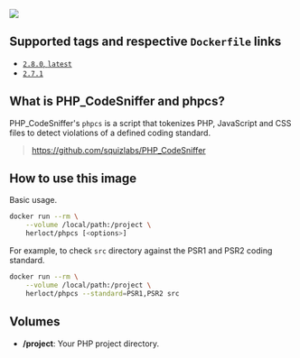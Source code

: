 [![](https://images.microbadger.com/badges/image/herloct/phpcs.svg)](http://microbadger.com/images/herloct/phpcs "Get your own image badge on microbadger.com")

## Supported tags and respective `Dockerfile` links

* [`2.8.0`, `latest`](https://github.com/herloct/docker-phpcs/blob/2.8.0/Dockerfile)
* [`2.7.1`](https://github.com/herloct/docker-phpcs/blob/2.7.1/Dockerfile)

## What is PHP_CodeSniffer and phpcs?

PHP_CodeSniffer's `phpcs` is a script that tokenizes PHP, JavaScript and CSS files to detect violations of a defined coding standard.

> https://github.com/squizlabs/PHP_CodeSniffer

## How to use this image

Basic usage.

```sh
docker run --rm \
    --volume /local/path:/project \
    herloct/phpcs [<options>]
```

For example, to check `src` directory against the PSR1 and PSR2 coding standard.

```sh
docker run --rm \
    --volume /local/path:/project \
    herloct/phpcs --standard=PSR1,PSR2 src
```

## Volumes

* **/project**: Your PHP project directory.
